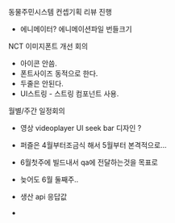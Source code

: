 

동물주민시스템 컨셉기획 리뷰 진행
- 에니메이터? 에니메이션파일 번들크기


NCT 이미지폰트 개선 회의
- 아이콘 안씀.
- 폰트사이즈 동적으로 한다.
- 두줄은 안된다.
- UI스트링 - 스트링 컴포넌트 사용. 



월별/주간 일정회의 
- 영상 videoplayer UI seek bar 디자인 ?
- 퍼즐은 4월부터조금식 해서 5월부터 본격적으로...
- 6월첫주에 빌드내서 qa에 전달하는것을 목표로
- 늦어도 6월 둘째주..


- 생산 api 응답값 
- 